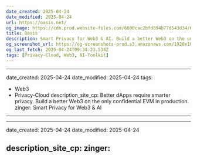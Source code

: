 ```yaml
---
date_created: 2025-04-24
date_modified: 2025-04-24
url: https://oasis.net/
og_image: https://cdn.prod.website-files.com/6600cac2bfd894b77d543d34/67a503173db8523e8d284ff7_HomepageMetaImg.webp
title: Oasis
description: Smart Privacy for Web3 & AI. Build a better Web3 on the only confidential EVM in production. Scalable & Secure. Interoperable by design.
og_screenshot_url: https://og-screenshots-prod.s3.amazonaws.com/1920x1080/80/false/9718c77c9c151adc06803cf36048899a8688fad58f5af4cc92a80c1e17832ffe.jpeg
og_last_fetch: 2025-04-24T09:34:23.534Z
tags: [Privacy-Cloud, Web3, AI-Toolkit]
---
```


---
date_created: 2025-04-24
date_modified: 2025-04-24
tags:
  - Web3
  - Privacy-Cloud
description_site_cp: Better dApps require smarter privacy. Build a better Web3 on the only confidential EVM in production.
zinger: Smart Privacy for Web3 & AI
---
---
date_created: 2025-04-24
date_modified: 2025-04-24

description_site_cp: 
zinger: 
---





